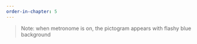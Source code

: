 ```yaml
---
order-in-chapter: 5
---
```


> Note: when metronome is on, the pictogram appears with flashy blue background
